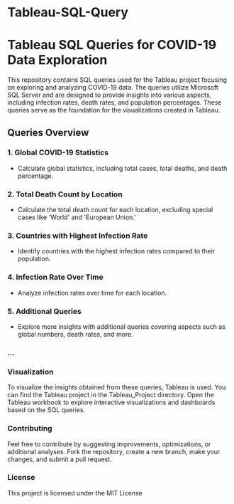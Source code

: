 # Tableau-SQL-Query
# Tableau SQL Queries for COVID-19 Data Exploration

This repository contains SQL queries used for the Tableau project focusing on exploring and analyzing COVID-19 data. The queries utilize Microsoft SQL Server and are designed to provide insights into various aspects, including infection rates, death rates, and population percentages. These queries serve as the foundation for the visualizations created in Tableau.

## Queries Overview

### 1. Global COVID-19 Statistics

- Calculate global statistics, including total cases, total deaths, and death percentage.

### 2. Total Death Count by Location
- Calculate the total death count for each location, excluding special cases like 'World' and 'European Union.'

### 3. Countries with Highest Infection Rate
- Identify countries with the highest infection rates compared to their population.

### 4. Infection Rate Over Time
- Analyze infection rates over time for each location.

### 5. Additional Queries
- Explore more insights with additional queries covering aspects such as global numbers, death rates, and more.

### ...

### Visualization
To visualize the insights obtained from these queries, Tableau is used. You can find the Tableau project in the Tableau_Project directory. Open the Tableau workbook to explore interactive visualizations and dashboards based on the SQL queries.

### Contributing
Feel free to contribute by suggesting improvements, optimizations, or additional analyses. Fork the repository, create a new branch, make your changes, and submit a pull request.

### License
This project is licensed under the MIT License
